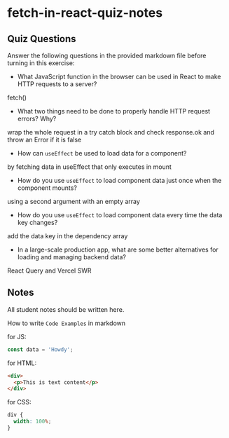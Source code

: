 # fetch-in-react-quiz-notes

## Quiz Questions

Answer the following questions in the provided markdown file before turning in this exercise:

- What JavaScript function in the browser can be used in React to make HTTP requests to a server?

fetch()

- What two things need to be done to properly handle HTTP request errors? Why?

wrap the whole request in a try catch block and check response.ok and throw an Error if it is false

- How can `useEffect` be used to load data for a component?

by fetching data in useEffect that only executes in mount

- How do you use `useEffect` to load component data just once when the component mounts?

using a second argument with an empty array

- How do you use `useEffect` to load component data every time the data key changes?

add the data key in the dependency array

- In a large-scale production app, what are some better alternatives for loading and managing backend data?

React Query and Vercel SWR

## Notes

All student notes should be written here.

How to write `Code Examples` in markdown

for JS:

```javascript
const data = 'Howdy';
```

for HTML:

```html
<div>
  <p>This is text content</p>
</div>
```

for CSS:

```css
div {
  width: 100%;
}
```
